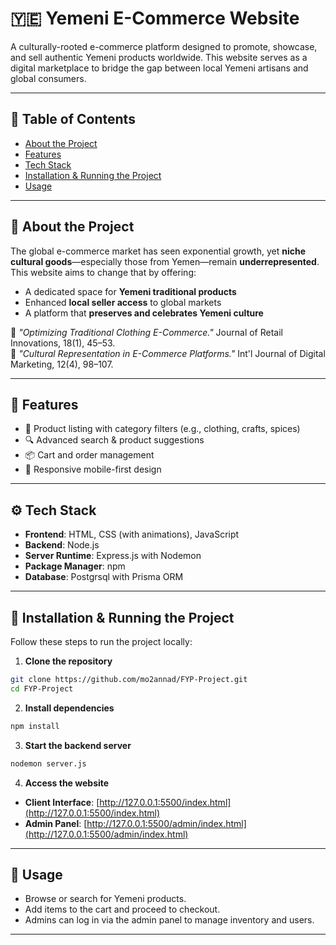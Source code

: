 # 🇾🇪 Yemeni E-Commerce Website

A culturally-rooted e-commerce platform designed to promote, showcase, and sell authentic Yemeni products worldwide. This website serves as a digital marketplace to bridge the gap between local Yemeni artisans and global consumers.

---

## 📌 Table of Contents

- [About the Project](#about-the-project)
- [Features](#features)
- [Tech Stack](#tech-stack)
- [Installation & Running the Project](#installation--running-the-project)
- [Usage](#usage)

---

## 🧾 About the Project

The global e-commerce market has seen exponential growth, yet **niche cultural goods**—especially those from Yemen—remain **underrepresented**. This website aims to change that by offering:

- A dedicated space for **Yemeni traditional products**
- Enhanced **local seller access** to global markets
- A platform that **preserves and celebrates Yemeni culture**

📖 _"Optimizing Traditional Clothing E-Commerce."_ Journal of Retail Innovations, 18(1), 45–53.  
📖 _"Cultural Representation in E-Commerce Platforms."_ Int'l Journal of Digital Marketing, 12(4), 98–107.

---

## 🌟 Features

- 🛒 Product listing with category filters (e.g., clothing, crafts, spices)
- 🔍 Advanced search & product suggestions
- 📦 Cart and order management
- 📱 Responsive mobile-first design

---

## ⚙️ Tech Stack

- **Frontend**: HTML, CSS (with animations), JavaScript
- **Backend**: Node.js
- **Server Runtime**: Express.js with Nodemon
- **Package Manager**: npm
- **Database**: Postgrsql with Prisma ORM

---

## 🚀 Installation & Running the Project

Follow these steps to run the project locally:

1. **Clone the repository**

```bash
git clone https://github.com/mo2annad/FYP-Project.git
cd FYP-Project
```

2. **Install dependencies**

```bash
npm install
```

3. **Start the backend server**

```bash
nodemon server.js
```

4. **Access the website**

- **Client Interface**: [http://127.0.0.1:5500/index.html](http://127.0.0.1:5500/index.html)  
- **Admin Panel**: [http://127.0.0.1:5500/admin/index.html](http://127.0.0.1:5500/admin/index.html)

---

## 📸 Usage

- Browse or search for Yemeni products.
- Add items to the cart and proceed to checkout.
- Admins can log in via the admin panel to manage inventory and users.

---

